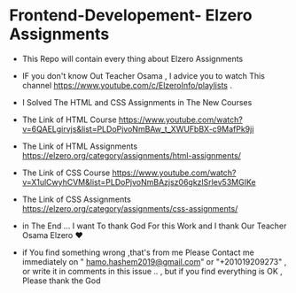 # Frontend-Developement- Elzero Assignments

- This Repo will contain every thing about Elzero Assignments

- IF you don't know Out Teacher Osama , I advice you to watch This channel https://www.youtube.com/c/ElzeroInfo/playlists .

- I Solved The HTML and CSS Assignments in The New Courses

- The Link of HTML Course https://www.youtube.com/watch?v=6QAELgirvjs&list=PLDoPjvoNmBAw_t_XWUFbBX-c9MafPk9ji

- The Link of HTML Assignments https://elzero.org/category/assignments/html-assignments/

- The Link of CSS Course https://www.youtube.com/watch?v=X1ulCwyhCVM&list=PLDoPjvoNmBAzjsz06gkzlSrlev53MGIKe

- The Link of CSS Assignments https://elzero.org/category/assignments/css-assignments/

- in The End ... I want To thank God For this Work and I thank Our Teacher Osama Elzero ♥

- if You find something wrong ,that's from me Please Contact me immediately on " hamo.hashem2019@gmail.com" or "+201019209273" ,
  or write it in comments in this issue .. , but if you find everything is OK , Please thank the God
